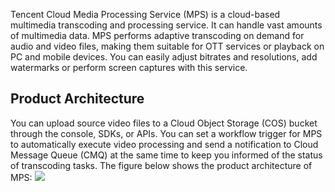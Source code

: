 Tencent Cloud Media Processing Service (MPS) is a cloud-based multimedia transcoding and processing service. It can handle vast amounts of multimedia data. MPS performs adaptive transcoding on demand for audio and video files, making them suitable for OTT services or playback on PC and mobile devices. You can easily adjust bitrates and resolutions, add watermarks or perform screen captures with this service.  

## Product Architecture
You can upload source video files to a Cloud Object Storage (COS) bucket through the console, SDKs, or APIs. You can set a workflow trigger for MPS to automatically execute video processing and send a notification to Cloud Message Queue (CMQ) at the same time to keep you informed of the status of transcoding tasks. The figure below shows the product architecture of MPS:
![](https://main.qcloudimg.com/raw/97b9e397152a18a921011f7a489c6ce0.png)
